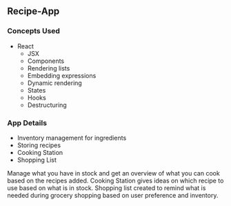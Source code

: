 ## Recipe-App

### Concepts Used

- React
  - JSX
  - Components
  - Rendering lists
  - Embedding expressions
  - Dynamic rendering
  - States
  - Hooks
  - Destructuring

### App Details

- Inventory management for ingredients
- Storing recipes
- Cooking Station
- Shopping List

Manage what you have in stock and get an overview of what you can cook based on the recipes added. Cooking Station gives ideas on which recipe to use based on what is in stock. Shopping list created to remind what is needed during grocery shopping based on user preference and inventory.

